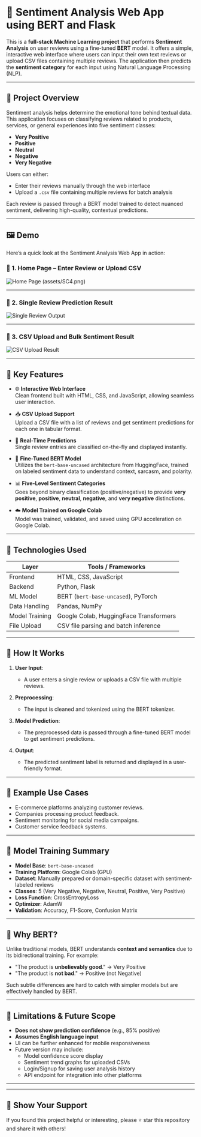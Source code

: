 # 💬 Sentiment Analysis Web App using BERT and Flask

This is a **full-stack Machine Learning project** that performs **Sentiment Analysis** on user reviews using a fine-tuned **BERT** model. It offers a simple, interactive web interface where users can input their own text reviews or upload CSV files containing multiple reviews. The application then predicts the **sentiment category** for each input using Natural Language Processing (NLP).

---

## 🧠 Project Overview

Sentiment analysis helps determine the emotional tone behind textual data. This application focuses on classifying reviews related to products, services, or general experiences into five sentiment classes:

- **Very Positive**
- **Positive**
- **Neutral**
- **Negative**
- **Very Negative**

Users can either:
- Enter their reviews manually through the web interface
- Upload a `.csv` file containing multiple reviews for batch analysis

Each review is passed through a BERT model trained to detect nuanced sentiment, delivering high-quality, contextual predictions.

---

## 🖼️ Demo

Here’s a quick look at the Sentiment Analysis Web App in action:

### 🧾 1. Home Page – Enter Review or Upload CSV
![Home Page](assets/SC1.png) (assets/SC4.png)

---

### 💬 2. Single Review Prediction Result
![Single Review Output](assets/SC3.png)

---

### 📂 3. CSV Upload and Bulk Sentiment Result
![CSV Upload Result](assets/SC4.png)

---


## 🎯 Key Features

- 🌐 **Interactive Web Interface**  
  Clean frontend built with HTML, CSS, and JavaScript, allowing seamless user interaction.

- 📥 **CSV Upload Support**  
  Upload a CSV file with a list of reviews and get sentiment predictions for each one in tabular format.

- 🧾 **Real-Time Predictions**  
  Single review entries are classified on-the-fly and displayed instantly.

- 🤖 **Fine-Tuned BERT Model**  
  Utilizes the `bert-base-uncased` architecture from HuggingFace, trained on labeled sentiment data to understand context, sarcasm, and polarity.

- 📊 **Five-Level Sentiment Categories**  
  Goes beyond binary classification (positive/negative) to provide **very positive**, **positive**, **neutral**, **negative**, and **very negative** distinctions.

- ☁️ **Model Trained on Google Colab**  
  Model was trained, validated, and saved using GPU acceleration on Google Colab.

---

## 🧰 Technologies Used

| Layer       | Tools / Frameworks                       |
|-------------|-------------------------------------------|
| Frontend    | HTML, CSS, JavaScript                    |
| Backend     | Python, Flask                            |
| ML Model    | BERT (`bert-base-uncased`), PyTorch      |
| Data Handling | Pandas, NumPy                         |
| Model Training | Google Colab, HuggingFace Transformers |
| File Upload | CSV file parsing and batch inference     |

---

## 📑 How It Works

1. **User Input**:  
   - A user enters a single review or uploads a CSV file with multiple reviews.

2. **Preprocessing**:  
   - The input is cleaned and tokenized using the BERT tokenizer.

3. **Model Prediction**:  
   - The preprocessed data is passed through a fine-tuned BERT model to get sentiment predictions.

4. **Output**:  
   - The predicted sentiment label is returned and displayed in a user-friendly format.

---

## 📂 Example Use Cases

- E-commerce platforms analyzing customer reviews.
- Companies processing product feedback.
- Sentiment monitoring for social media campaigns.
- Customer service feedback systems.

---

## 🧪 Model Training Summary

- **Model Base**: `bert-base-uncased`
- **Training Platform**: Google Colab (GPU)
- **Dataset**: Manually prepared or domain-specific dataset with sentiment-labeled reviews
- **Classes**: 5 (Very Negative, Negative, Neutral, Positive, Very Positive)
- **Loss Function**: CrossEntropyLoss
- **Optimizer**: AdamW
- **Validation**: Accuracy, F1-Score, Confusion Matrix

---

## 🧠 Why BERT?

Unlike traditional models, BERT understands **context and semantics** due to its bidirectional training. For example:

- "The product is **unbelievably good**." → Very Positive  
- "The product is **not bad**." → Positive (not Negative)

Such subtle differences are hard to catch with simpler models but are effectively handled by BERT.

---

## 📌 Limitations & Future Scope

- **Does not show prediction confidence** (e.g., 85% positive)
- **Assumes English language input**
- UI can be further enhanced for mobile responsiveness
- Future version may include:
  - Model confidence score display
  - Sentiment trend graphs for uploaded CSVs
  - Login/Signup for saving user analysis history
  - API endpoint for integration into other platforms

---

<!--## 👨‍💻 Developed By

**Shrish Das**  
📍 Computer Science (AI & ML), VIT Bhopal University  
🔗 [LinkedIn](https://www.linkedin.com/in/shrish-das-44ba5a27b)  
📧 shrishdas.cse@gmail.com  
💻 Passionate about ML, Full-Stack Development, and Building Scalable AI Solutions-->

---

## 🌟 Show Your Support

If you found this project helpful or interesting, please ⭐ star this repository and share it with others!

